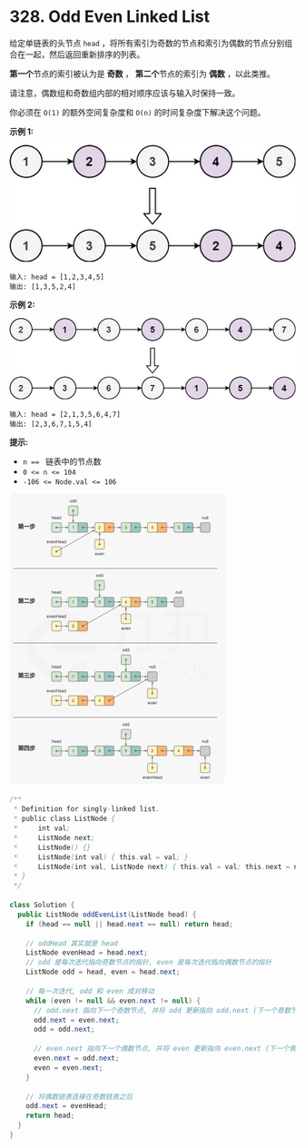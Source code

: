 # 328. Odd Even Linked List

给定单链表的头节点 `head` ，将所有索引为奇数的节点和索引为偶数的节点分别组合在一起，然后返回重新排序的列表。

**第一个**节点的索引被认为是 **奇数** ， **第二个**节点的索引为 **偶数** ，以此类推。

请注意，偶数组和奇数组内部的相对顺序应该与输入时保持一致。

你必须在 `O(1)` 的额外空间复杂度和 `O(n)` 的时间复杂度下解决这个问题。

 

**示例 1:**

![img](assets/oddeven-linked-list.jpg)

```
输入: head = [1,2,3,4,5]
输出: [1,3,5,2,4]
```

**示例 2:**

![img](assets/oddeven2-linked-list.jpg)

```
输入: head = [2,1,3,5,6,4,7]
输出: [2,3,6,7,1,5,4]
```

 

**提示:**

-   `n == ` 链表中的节点数
-   `0 <= n <= 104`
-   `-106 <= Node.val <= 106`



<img src="assets/1.png" style="zoom:50%;" />



```java
/**
 * Definition for singly-linked list.
 * public class ListNode {
 *     int val;
 *     ListNode next;
 *     ListNode() {}
 *     ListNode(int val) { this.val = val; }
 *     ListNode(int val, ListNode next) { this.val = val; this.next = next; }
 * }
 */

class Solution {
  public ListNode oddEvenList(ListNode head) {
    if (head == null || head.next == null) return head;

    // oddHead 其实就是 head
    ListNode evenHead = head.next;
    // odd 是每次迭代指向奇数节点的指针, even 是每次迭代指向偶数节点的指针
    ListNode odd = head, even = head.next;

    // 每一次迭代, odd 和 even 成对移动
    while (even != null && even.next != null) {
      // odd.next 指向下一个奇数节点, 并将 odd 更新指向 odd.next (下一个奇数节点)
      odd.next = even.next;
      odd = odd.next;
      
      // even.next 指向下一个偶数节点, 并将 even 更新指向 even.next (下一个偶数节点)
      even.next = odd.next;
      even = even.next;
    }

    // 将偶数链表连接在奇数链表之后
    odd.next = evenHead;
    return head;
  }
}
```

